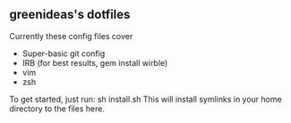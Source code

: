 ## greenideas's dotfiles

Currently these config files cover
*  Super-basic git config
*  IRB (for best results, gem install wirble)
*  vim
*  zsh

To get started, just run:
    sh install.sh
This will install symlinks in your home directory to the files here.
